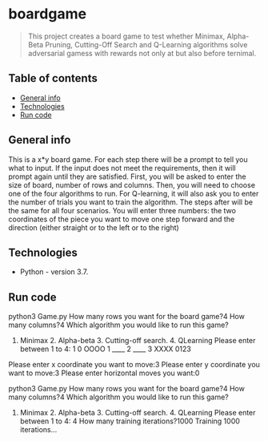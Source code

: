 # boardgame
> This project creates a board game to test whether Minimax, Alpha-Beta Pruning, Cutting-Off Search and Q-Learning algorithms 
solve adversarial gamess with rewards not only at but also before ternimal.



## Table of contents
* [General info](#general-info)
* [Technologies](#technologies)
* [Run code](#run-code)



## General info
This is a x*y board game.
For each step there will be a prompt to tell you what to input. 
If the input does not meet the requirements, then it will prompt again until they are satisfied. 
First, you will be asked to enter the size of board, number of rows and columns. 
Then, you will need to choose one of the four algorithms to run. 
For Q-learning, it will also ask you to enter the number of trials you want to train the algorithm. 
The steps after will be the same for all four scenarios. 
You will enter three numbers: the two coordinates of the piece you want to move one step forward and the direction (either straight or to the left or to the right)


## Technologies
* Python - version 3.7.

## Run code
python3 Game.py 
How many rows you want for the board game?4
How many columns?4
Which algorithm you would like to run this game?
1. Minimax 2. Alpha-beta 3. Cutting-off search. 4. QLearning
Please enter between 1 to 4: 1
0 OOOO 
1 ____ 
2 ____ 
3 XXXX 
  0123 

Please enter x coordinate you want to move:3 
Please enter y coordinate you want to move:3 
Please enter horizontal moves you want:0 

python3 Game.py
How many rows you want for the board game?4
How many columns?4
Which algorithm you would like to run this game?
1. Minimax 2. Alpha-beta 3. Cutting-off search. 4. QLearning
Please enter between 1 to 4: 4
How many training iterations?1000
Training 1000 iterations...
